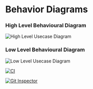 # Behavior Diagrams

### High Level Behavioural Diagram
![High Level Usecase Diagram](https://github.com/Sanchana-2k/LTTS_C_MiniProject/blob/15e8ee9416ef51f4b49194c97292650a1f2ef02d/2_Architecture/behavior%20Diagrams/High_Level_Behavior.jpg)

### Low Level Behavioural Diagram
![Low Level Usecase Diagram](https://github.com/Sanchana-2k/LTTS_C_MiniProject/blob/c5b39a89372be95f71196d3c4523df77be7f0f3f/2_Architecture/behavior%20Diagrams/Low_Level_Behavior.jpg)

[![CI](https://github.com/Aakash241/M1_PROJECT_2022/actions/workflows/1main.yml/badge.svg)](https://github.com/Aakash241/M1_PROJECT_2022/actions/workflows/1main.yml)


[![Git Inspector](https://github.com/Aakash241/M1_PROJECT_2022/actions/workflows/git%20inspector.yml/badge.svg)](https://github.com/Aakash241/M1_PROJECT_2022/actions/workflows/git%20inspector.yml)
